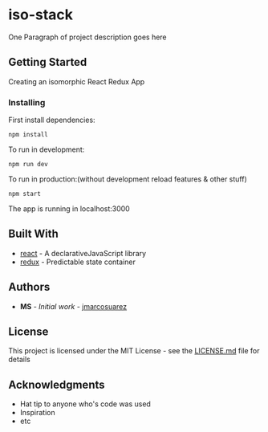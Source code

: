 # iso-stack

One Paragraph of project description goes here

## Getting Started

Creating an isomorphic React Redux App

### Installing

First install dependencies:

```
npm install
```

To run in development:

```
npm run dev
```

To run in production:(without development reload features & other stuff) 

```
npm start
```


The app is running in localhost:3000


## Built With

* [react](https://github.com/facebook/react) - A declarativeJavaScript library 
* [redux](https://github.com/reactjs/redux) - Predictable state container

## Authors

* **MS** - *Initial work* - [jmarcosuarez](https://github.com/jmarcosuarez)

## License

This project is licensed under the MIT License - see the [LICENSE.md](LICENSE.md) file for details

## Acknowledgments

* Hat tip to anyone who's code was used
* Inspiration
* etc

